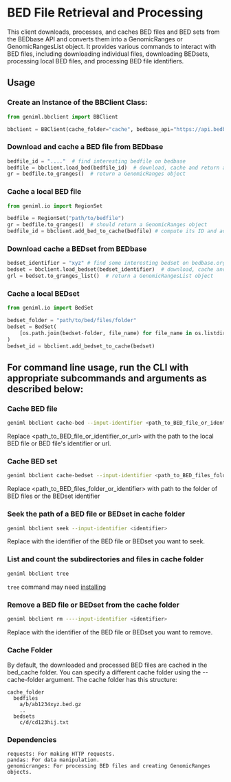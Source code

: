 # BED File Retrieval and Processing

This client downloads, processes, and caches BED files and BED sets from the BEDbase API and converts them into a GenomicRanges or GenomicRangesList object. It provides various commands to interact with BED files, including downloading individual files, downloading BEDsets, processing local BED files, and processing BED file identifiers.

## Usage

### Create an Instance of the BBClient Class:

```python
from geniml.bbclient import BBClient

bbclient = BBClient(cache_folder="cache", bedbase_api="https://api.bedbase.org
```

### Download and cache a BED file from BEDbase

```python
bedfile_id = "...."  # find interesting bedfile on bedbase
bedfile = bbclient.load_bed(bedfile_id)  # download, cache and return a RegionSet object
gr = bedfile.to_granges()  # return a GenomicRanges object
```

### Cache a local BED file
```python
from geniml.io import RegionSet

bedfile = RegionSet("path/to/bedfile")
gr = bedfile.to_granges()  # should return a GenomicRanges object
bedfile_id = bbclient.add_bed_to_cache(bedfile) # compute its ID and add it to the cache
```

### Download cache a BEDset from BEDbase

```python
bedset_identifier = "xyz" # find some interesting bedset on bedbase.org
bedset = bbclient.load_bedset(bedset_identifier)  # download, cache and return a BedSet object
grl = bedset.to_granges_list()  # return a GenomicRangesList object
```

### Cache a local BEDset

```python
from geniml.io import BedSet

bedset_folder = "path/to/bed/files/folder"
bedset = BedSet(
    [os.path.join(bedset-folder, file_name) for file_name in os.listdir(bedset_folder)]
)
bedset_id = bbclient.add_bedset_to_cache(bedset)
```

## For command line usage, run the CLI with appropriate subcommands and arguments as described below:

### Cache BED file

```bash
geniml bbclient cache-bed --input-identifier <path_to_BED_file_or_identifier_or_url>
```

Replace  <path_to_BED_file_or_identifier_or_url> with the path to the local BED file or BED file's identifier or url.

### Cache BED set

```bash
geniml bbclient cache-bedset --input-identifier <path_to_BED_files_folder_or_identifier>
```

Replace  <path_to_BED_files_folder_or_identifier> with path to the folder of BED files or the BEDset identifier

### Seek the path of a BED file or BEDset in cache folder

```bash
geniml bbclient seek --input-identifier <identifier>
```

Replace <identifier> with the identifier of the BED file or BEDset you want to seek.

### List and count the subdirectories and files in cache folder

```bash
geniml bbclient tree
```

`tree` command may need [installing](https://www.geeksforgeeks.org/tree-command-unixlinux/)

### Remove a BED file or BEDset from the cache folder 

```bash
geniml bbclient rm ----input-identifier <identifier>
```

Replace <identifier> with the identifier of the BED file or BEDset you want to remove.

### Cache Folder

By default, the downloaded and processed BED files are cached in the bed_cache folder. You can specify a different cache folder using the --cache-folder argument.
The cache folder has this structure:
```
cache_folder
  bedfiles
    a/b/ab1234xyz.bed.gz
    ..
  bedsets
    c/d/cd123hij.txt
```


### Dependencies
    requests: For making HTTP requests.
    pandas: For data manipulation.
    genomicranges: For processing BED files and creating GenomicRanges objects.
